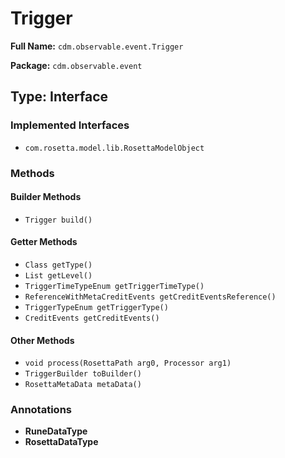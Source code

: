 # Trigger

**Full Name:** `cdm.observable.event.Trigger`

**Package:** `cdm.observable.event`

## Type: Interface

### Implemented Interfaces

- `com.rosetta.model.lib.RosettaModelObject`

### Methods

#### Builder Methods

- `Trigger build()`

#### Getter Methods

- `Class getType()`
- `List getLevel()`
- `TriggerTimeTypeEnum getTriggerTimeType()`
- `ReferenceWithMetaCreditEvents getCreditEventsReference()`
- `TriggerTypeEnum getTriggerType()`
- `CreditEvents getCreditEvents()`

#### Other Methods

- `void process(RosettaPath arg0, Processor arg1)`
- `TriggerBuilder toBuilder()`
- `RosettaMetaData metaData()`

### Annotations

- **RuneDataType**
- **RosettaDataType**


